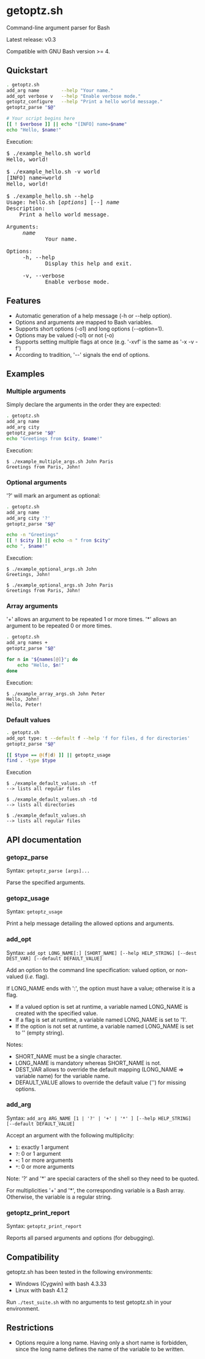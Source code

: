 # getoptz.sh

Command-line argument parser for Bash

Latest release: v0.3

Compatible with GNU Bash version >= 4.

## Quickstart
```bash
. getoptz.sh
add_arg name        --help "Your name."
add_opt verbose v   --help "Enable verbose mode."
getoptz_configure   --help "Print a hello world message."
getoptz_parse "$@"

# Your script begins here
[[ ! $verbose ]] || echo "[INFO] name=$name"
echo "Hello, $name!"
```

Execution:
<pre>
$ ./example_hello.sh world
Hello, world!

$ ./example_hello.sh -v world
[INFO] name=world
Hello, world!

$ ./example_hello.sh --help
Usage: hello.sh [<i>options</i>] [--] <i>name</i>
Description:
    Print a hello world message.

Arguments:
     <i>name</i>
            Your name.

Options:
     -h, --help
            Display this help and exit.

     -v, --verbose
            Enable verbose mode.
</pre>

## Features
* Automatic generation of a help message (-h or --help option).
* Options and arguments are mapped to Bash variables.
* Supports short options (-o1) and long options (--option=1).
* Options may be valued (-o1) or not (-o)
* Supports setting multiple flags at once (e.g. '-xvf' is the same as '-x -v -f')
* According to tradition, '--' signals the end of options.

## Examples
### Multiple arguments
Simply declare the arguments in the order they are expected:
```bash
. getoptz.sh
add_arg name
add_arg city
getoptz_parse "$@"
echo "Greetings from $city, $name!"
```

Execution:
```
$ ./example_multiple_args.sh John Paris
Greetings from Paris, John!
```

### Optional arguments
'?' will mark an argument as optional:
```bash
. getoptz.sh
add_arg name
add_arg city '?'
getoptz_parse "$@"

echo -n "Greetings"
[[ ! $city ]] || echo -n " from $city"
echo ", $name!"
```

Execution:
```
$ ./example_optional_args.sh John
Greetings, John!

$ ./example_optional_args.sh John Paris
Greetings from Paris, John!
```

### Array arguments
'+' allows an argument to be repeated 1 or more times.
'*' allows an argument to be repeated 0 or more times.
```bash
. getoptz.sh
add_arg names +
getoptz_parse "$@"

for n in "${names[@]}"; do
    echo "Hello, $n!"
done
```

Execution:
```
$ ./example_array_args.sh John Peter
Hello, John!
Hello, Peter!
```

### Default values
```bash
. getoptz.sh
add_opt type: t --default f --help 'f for files, d for directories'
getoptz_parse "$@"

[[ $type == @(f|d) ]] || getoptz_usage
find . -type $type
```

Execution
```
$ ./example_default_values.sh -tf
--> lists all regular files

$ ./example_default_values.sh -td
--> lists all directories

$ ./example_default_values.sh
--> lists all regular files
```

## API documentation

### getopz_parse
Syntax: ```getoptz_parse [args]...```

Parse the specified arguments.

### getopz_usage
Syntax: ``` getoptz_usage ```

Print a help message detailing the allowed options and arguments.

### add_opt
Syntax: ```add_opt LONG_NAME[:] [SHORT_NAME] [--help HELP_STRING] [--dest DEST_VAR] [--default DEFAULT_VALUE]```

Add an option to the command line specification: valued option, or non-valued (*i.e.* flag).

If LONG_NAME ends with ':', the option must have a value; otherwise it is a flag.
* If a valued option is set at runtime, a variable named LONG_NAME is created with the specified value.
* If a flag is set at runtime, a variable named LONG_NAME is set to '1'.
* If the option is not set at runtime, a variable named LONG_NAME is set to '' (empty string).
   
Notes:
* SHORT_NAME must be a single character.
* LONG_NAME is mandatory whereas SHORT_NAME is not.
* DEST_VAR allows to override the default mapping (LONG_NAME => variable name) for the variable name.
* DEFAULT_VALUE allows to override the default value ('') for missing options.

### add_arg
Syntax: ```add_arg ARG_NAME [1 | '?' | '+' | '*' ] [--help HELP_STRING] [--default DEFAULT_VALUE]```

Accept an argument with the following multiplicity:
* ```1```: exactly 1 argument
* ```?```: 0 or 1 argument
* ```+```: 1 or more arguments
* ```*```: 0 or more arguments
   
Note: '?' and '*' are special caracters of the shell so they need to be quoted.

For multiplicities '+' and '*', the corresponding variable is a Bash array. Otherwise, the variable is a regular string.

### getoptz_print_report
Syntax: ``` getoptz_print_report ```

Reports all parsed arguments and options (for debugging).

## Compatibility
getoptz.sh has been tested in the following environments:
* Windows (Cygwin) with bash 4.3.33
* Linux with bash 4.1.2

Run ```./test_suite.sh``` with no arguments to test getoptz.sh in your environment.

## Restrictions
* Options require a long name. Having only a short name is forbidden, since the long name defines the name of the variable to be written.
